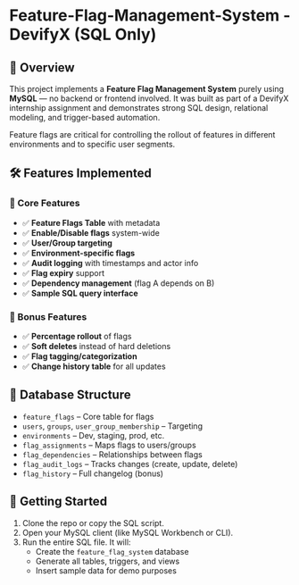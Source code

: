 # Feature-Flag-Management-System - DevifyX (SQL Only)

## 📌 Overview
This project implements a **Feature Flag Management System** purely using **MySQL** — no backend or frontend involved. It was built as part of a DevifyX internship assignment and demonstrates strong SQL design, relational modeling, and trigger-based automation.

Feature flags are critical for controlling the rollout of features in different environments and to specific user segments.

## 🛠️ Features Implemented

### 🔑 Core Features
- ✅ **Feature Flags Table** with metadata
- ✅ **Enable/Disable flags** system-wide
- ✅ **User/Group targeting**
- ✅ **Environment-specific flags**
- ✅ **Audit logging** with timestamps and actor info
- ✅ **Flag expiry** support
- ✅ **Dependency management** (flag A depends on B)
- ✅ **Sample SQL query interface**

### 🌟 Bonus Features
- ✅ **Percentage rollout** of flags
- ✅ **Soft deletes** instead of hard deletions
- ✅ **Flag tagging/categorization**
- ✅ **Change history table** for all updates

## 🧱 Database Structure

- `feature_flags` – Core table for flags
- `users`, `groups`, `user_group_membership` – Targeting
- `environments` – Dev, staging, prod, etc.
- `flag_assignments` – Maps flags to users/groups
- `flag_dependencies` – Relationships between flags
- `flag_audit_logs` – Tracks changes (create, update, delete)
- `flag_history` – Full changelog (bonus)

## 🚀 Getting Started

1. Clone the repo or copy the SQL script.
2. Open your MySQL client (like MySQL Workbench or CLI).
3. Run the entire SQL file. It will:
   - Create the `feature_flag_system` database
   - Generate all tables, triggers, and views
   - Insert sample data for demo purposes
